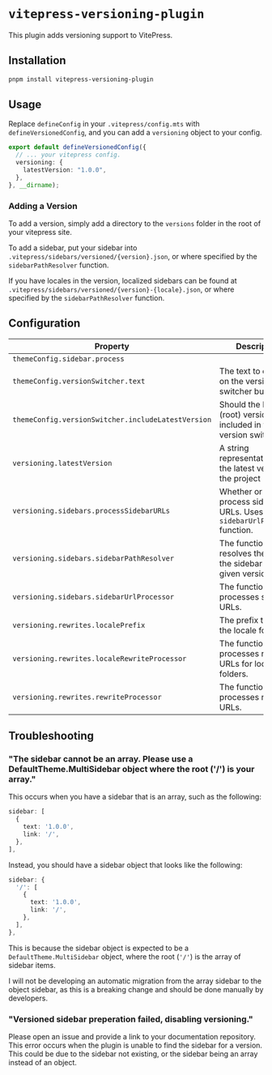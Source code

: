 # `vitepress-versioning-plugin`

This plugin adds versioning support to VitePress.

## Installation

```sh
pnpm install vitepress-versioning-plugin
```

## Usage

Replace `defineConfig` in your `.vitepress/config.mts` with `defineVersionedConfig`, and you can add a `versioning` object to your config.

```ts
export default defineVersionedConfig({
  // ... your vitepress config.
  versioning: {
    latestVersion: "1.0.0",
  },
}, __dirname);
```

### Adding a Version

To add a version, simply add a directory to the `versions` folder in the root of your vitepress site.

To add a sidebar, put your sidebar into `.vitepress/sidebars/versioned/{version}.json`, or where specified by the `sidebarPathResolver` function.

If you have locales in the version, localized sidebars can be found at `.vitepress/sidebars/versioned/{version}-{locale}.json`, or where specified by the `sidebarPathResolver` function.

## Configuration

| Property                                           | Description                                                                      | Default Value                                                                                                                                     |
| -------------------------------------------------- | -------------------------------------------------------------------------------- | ------------------------------------------------------------------------------------------------------------------------------------------------- |
| `themeConfig.sidebar.process`                      |                                                                                  | `true`                                                                                                                                            |
| `themeConfig.versionSwitcher.text`                 | The text to display on the version switcher button.                              | "Switch Version"                                                                                                                                  |
| `themeConfig.versionSwitcher.includeLatestVersion` | Should the latest (root) version be included in the version switcher?            | `true`                                                                                                                                            |
| `versioning.latestVersion`                         | A string representation of the latest version of the project (root).             | `null`                                                                                                                                            |
| `versioning.sidebars.processSidebarURLs`           | Whether or not to process sidebar URLs. Uses the `sidebarUrlProcessor` function. | `true`                                                                                                                                            |
| `versioning.sidebars.sidebarPathResolver`          | The function that resolves the path to the sidebar file for a given version.     | ``(version: Version) => `.vitepress/sidebars/versioned/${version}.json```                                                                         |
| `versioning.sidebars.sidebarUrlProcessor`          | The function that processes sidebar URLs.                                        | ``(url: string, version: Version) => `/${version}${url}```                                                                                        |
| `versioning.rewrites.localePrefix`                 | The prefix to add to the locale folders.                                         | `""`                                                                                                                                              |
| `versioning.rewrites.localeRewriteProcessor`       | The function that processes rewrite URLs for locale folders.                     | ``(inputFilePath: string, _version: Version, locale: string) => `${locale}/` + inputFilePath.replace("versions/", "").replace(`${locale}/`, "")`` |
| `versioning.rewrites.rewriteProcessor`             | The function that processes rewrite URLs.                                        | ``(inputFilePath: string, _version: Version) => inputFilePath.replace("versions/", "")``                                                          |

## Troubleshooting

### "The sidebar cannot be an array. Please use a DefaultTheme.MultiSidebar object where the root ('/') is your array."

This occurs when you have a sidebar that is an array, such as the following:

```ts
sidebar: [
  {
    text: '1.0.0',
    link: '/',
  },
],
```

Instead, you should have a sidebar object that looks like the following:

```ts
sidebar: {
  '/': [
    {
      text: '1.0.0',
      link: '/',
    },
  ],
},
```

This is because the sidebar object is expected to be a `DefaultTheme.MultiSidebar` object, where the root (`'/'`) is the array of sidebar items.

I will not be developing an automatic migration from the array sidebar to the object sidebar, as this is a breaking change and should be done manually by developers.

### "Versioned sidebar preperation failed, disabling versioning."

Please open an issue and provide a link to your documentation repository. This error occurs when the plugin is unable to find the sidebar for a version. This could be due to the sidebar not existing, or the sidebar being an array instead of an object.
